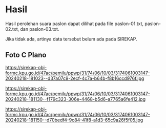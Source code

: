 # Hasil

Hasil perolehan suara paslon dapat dilihat pada file paslon-01.txt, paslon-02.txt, dan paslon-03.txt.

Jika tidak ada, artinya data tersebut belum ada pada SIREKAP.

## Foto C Plano

https://sirekap-obj-formc.kpu.go.id/47ac/pemilu/ppwp/31/74/06/10/03/3174061003147-20240218-181023--d37a07c9-2ecf-4c7a-b64b-f8b16ccd976f.jpg

https://sirekap-obj-formc.kpu.go.id/47ac/pemilu/ppwp/31/74/06/10/03/3174061003147-20240218-181130--f179c323-306e-4468-b5d6-a7765a6fe412.jpg

https://sirekap-obj-formc.kpu.go.id/47ac/pemilu/ppwp/31/74/06/10/03/3174061003147-20240218-181150--d70bedf4-9c84-41f8-a1d3-65c9a26f5f05.jpg
